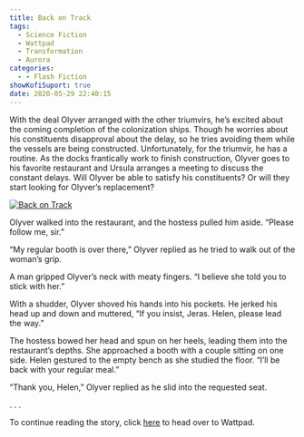 ```yaml
---
title: Back on Track
tags:
  - Science Fiction
  - Wattpad
  - Transformation
  - Aurora
categories:
  - - Flash Fiction
showKofiSuport: true
date: 2020-05-29 22:40:15
---
```


With the deal Olyver arranged with the other triumvirs, he’s excited about the coming completion of the colonization ships. Though he worries about his constituents disapproval about the delay, so he tries avoiding them while the vessels are being constructed. Unfortunately, for the triumvir, he has a routine. As the docks frantically work to finish construction, Olyver goes to his favorite restaurant and Ursula arranges a meeting to discuss the constant delays.<!-- more --> Will Olyver be able to satisfy his constituents? Or will they start looking for Olyver’s replacement?

<div class="center">

[![Back on Track](/images/covers/transformation.png "Back on Track")](https://www.wattpad.com/894722119-transformation-back-on-track)

</div>

Olyver walked into the restaurant, and the hostess pulled him aside. “Please follow me, sir.”

“My regular booth is over there,” Olyver replied as he tried to walk out of the woman’s grip.

A man gripped Olyver’s neck with meaty fingers. “I believe she told you to stick with her.”

With a shudder, Olyver shoved his hands into his pockets. He jerked his head up and down and muttered, “If you insist, Jeras. Helen, please lead the way.”

The hostess bowed her head and spun on her heels, leading them into the restaurant’s depths. She approached a booth with a couple sitting on one side. Helen gestured to the empty bench as she studied the floor. “I’ll be back with your regular meal.”

“Thank you, Helen,” Olyver replied as he slid into the requested seat.

<div class="center story-ellipses">
.
.
.
</div>

<div>

To continue reading the story, click [here](https://www.wattpad.com/894722119-transformation-back-on-track) to head over to Wattpad.

</div>
